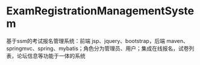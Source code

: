 # ExamRegistrationManagementSystem
 基于ssm的考试报名管理系统：前端 jsp、jquery、bootstrap，后端 maven、springmvc、spring、mybatis；角色分为管理员、用户；集成在线报名，试卷列表，论坛信息等功能于一体的系统
